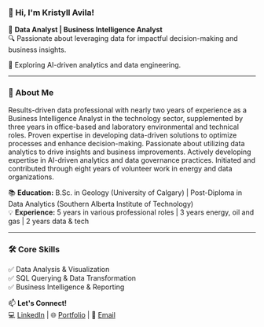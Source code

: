 ### 👋 Hi, I'm Kristyll Avila!

🚀 **Data Analyst | Business Intelligence Analyst**  
🔍 Passionate about leveraging data for impactful decision-making and business insights.


🤖 Exploring AI-driven analytics and data engineering.  

---

### 📌 About Me
Results-driven data professional with nearly two years of experience as a Business Intelligence Analyst in the technology sector, supplemented by three years in office-based and laboratory environmental and technical roles. Proven expertise in developing data-driven solutions to optimize processes and enhance decision-making. Passionate about utilizing data analytics to drive insights and business improvements. Actively developing expertise in AI-driven analytics and data governance practices. Initiated and contributed through eight years of volunteer work in energy and data organizations.

📚 **Education:** B.Sc. in Geology (University of Calgary) | Post-Diploma in Data Analytics (Southern Alberta Institute of Technology)  
💡 **Experience:** 5 years in various professional roles | 3 years energy, oil and gas | 2 years data & tech

---

### 🛠️ Core Skills
✅ Data Analysis & Visualization  
✅ SQL Querying & Data Transformation  
✅ Business Intelligence & Reporting  

📫 **Let's Connect!**  
💻 [LinkedIn](https://www.linkedin.com/in/kristyllavila/) | 🌐 [Portfolio](#) | 📧 [Email](mailto:kristyllmarie@gmail.com)
